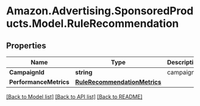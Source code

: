 # Amazon.Advertising.SponsoredProducts.Model.RuleRecommendation

## Properties

Name | Type | Description | Notes
------------ | ------------- | ------------- | -------------
**CampaignId** | **string** | campaignId | [optional] 
**PerformanceMetrics** | [**RuleRecommendationMetrics**](RuleRecommendationMetrics.md) |  | [optional] 

[[Back to Model list]](../README.md#documentation-for-models) [[Back to API list]](../README.md#documentation-for-api-endpoints) [[Back to README]](../README.md)

